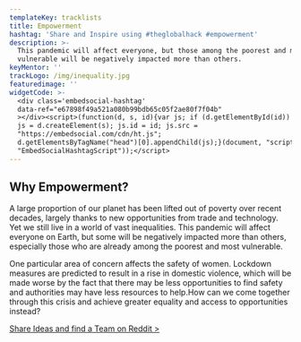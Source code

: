 ```yaml
---
templateKey: tracklists
title: Empowerment
hashtag: 'Share and Inspire using #theglobalhack #empowerment'
description: >-
  This pandemic will affect everyone, but those among the poorest and most
  vulnerable will be negatively impacted more than others.
keyMentor: ''
trackLogo: /img/inequality.jpg
featuredimage: ''
widgetCode: >-
  <div class='embedsocial-hashtag'
  data-ref="e67898f49a521a080b99bdb65c05f2ae80f7f04b"
  ></div><script>(function(d, s, id){var js; if (d.getElementById(id)) {return;}
  js = d.createElement(s); js.id = id; js.src =
  "https://embedsocial.com/cdn/ht.js";
  d.getElementsByTagName("head")[0].appendChild(js);}(document, "script",
  "EmbedSocialHashtagScript"));</script>
---
```


## Why Empowerment?

A large proportion of our planet has been lifted out of poverty over recent decades, largely thanks to new opportunities from trade and technology. Yet we still live in a world of vast inequalities. This pandemic will affect everyone on Earth, but some will be negatively impacted more than others, especially those who are already among the poorest and most vulnerable.

One particular area of concern affects the safety of women. Lockdown measures are predicted to result in a rise in domestic violence, which will be made worse by the fact that there may be less opportunities to find safety and authorities may have less resources to help.How can we come together through this crisis and achieve greater equality and access to opportunities instead?

[Share Ideas and find a Team on Reddit >](https://reddit.com/r/theglobalhack)

